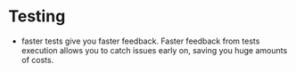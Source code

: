 # Testing
- faster tests give you faster feedback. Faster feedback from tests execution allows you to catch issues early on, saving you huge amounts of costs.